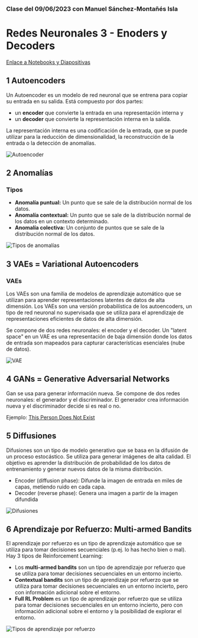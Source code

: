 ### Clase del 09/06/2023 con Manuel Sánchez-Montañés Isla
# Redes Neuronales 3 - Enoders y Decoders

[Enlace a Notebooks y Diapositivas](https://drive.google.com/drive/folders/15NnwoyYxP4GnuLKBCXwyBbc0263hvzr8)

## 1 Autoencoders
Un Autoencoder es un modelo de red neuronal que se entrena para copiar su entrada en su salida. Está compuesto por dos partes: 
- un **encoder** que convierte la entrada en una representación interna y 
- un **decoder** que convierte la representación interna en la salida. 

La representación interna es una codificación de la entrada, que se puede utilizar para la reducción de dimensionalidad, la reconstrucción de la entrada o la detección de anomalías.

![Autoencoder](https://media.licdn.com/dms/image/C4E12AQGcq6YavpwTTg/article-cover_image-shrink_600_2000/0/1633637593999?e=2147483647&v=beta&t=YrRxXMUhoU2v1yODNO-I_H0Dv7X-uW-ADoAUuDrXoJY) 

## 2 Anomalías
### Tipos
- **Anomalía puntual:** Un punto que se sale de la distribución normal de los datos.
- **Anomalía contextual:** Un punto que se sale de la distribución normal de los datos en un contexto determinado.
- **Anomalía colectiva:** Un conjunto de puntos que se sale de la distribución normal de los datos.

![Tipos de anomalías](https://www.oreilly.com/api/v2/epubs/9781789537222/files/assets/7ef914b5-a8e1-49d8-8af5-9725acf25209.png)


## 3 VAEs = Variational Autoencoders
### VAEs
Los VAEs son una familia de modelos de aprendizaje automático que se utilizan para aprender representaciones latentes de datos de alta dimensión. Los VAEs son una versión probabilística de los autoencoders, un tipo de red neuronal no supervisada que se utiliza para el aprendizaje de representaciones eficientes de datos de alta dimensión. 

Se compone de dos redes neuronales: el encoder y el decoder. Un "latent space" en un VAE es una representación de baja dimensión donde los datos de entrada son mapeados para capturar características esenciales (nube de datos).

![VAE](https://upload.wikimedia.org/wikipedia/commons/thumb/4/4a/VAE_Basic.png/425px-VAE_Basic.png)

## 4 GANs = Generative Adversarial Networks
Gan se usa para generar información nueva. Se compone de dos redes neuronales: el generador y el discriminador. El generador crea información nueva y el discriminador decide si es real o no.

Ejemplo: [This Person Does Not Exist](https://thispersondoesnotexist.com/)

## 5 Diffusiones
Difusiones son un tipo de modelo generativo que se basa en la difusión de un proceso estocástico. Se utiliza para generar imágenes de alta calidad. El objetivo es aprender la distribución de probabilidad de los datos de entrenamiento y generar nuevos datos de la misma distribución.

- Encoder (diffusion phase): Difunde la imagen de entrada en miles de capas, metiendo ruido en cada capa.
- Decoder (reverse phase): Genera una imagen a partir de la imagen difundida

![Difusiones](https://miro.medium.com/v2/resize:fit:1400/1*xc2Y6jwIUhfEGxJLytU1RA.png)

## 6 Aprendizaje por Refuerzo: Multi-armed Bandits
El aprendizaje por refuerzo es un tipo de aprendizaje automático que se utiliza para tomar decisiones secuenciales (p.ej. lo has hecho bien o mal). Hay 3 tipos de Reinforcement Learning:
- Los **multi-armed bandits** son un tipo de aprendizaje por refuerzo que se utiliza para tomar decisiones secuenciales en un entorno incierto.
- **Contextual bandits** son un tipo de aprendizaje por refuerzo que se utiliza para tomar decisiones secuenciales en un entorno incierto, pero con información adicional sobre el entorno.
- **Full RL Problem** es un tipo de aprendizaje por refuerzo que se utiliza para tomar decisiones secuenciales en un entorno incierto, pero con información adicional sobre el entorno y la posibilidad de explorar el entorno.

![Tipos de aprendizaje por refuerzo](https://miro.medium.com/v2/resize:fit:1400/1*3NziBtrANN6UVltplxwaGA.png)